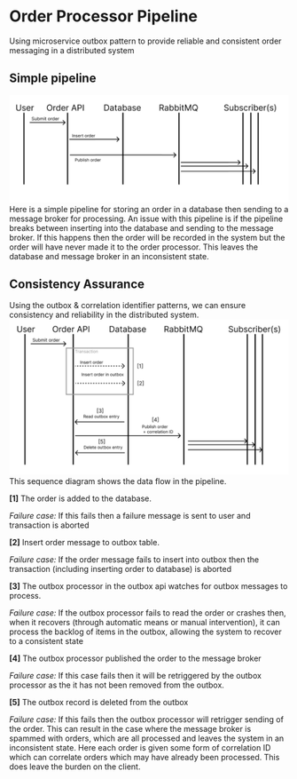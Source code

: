 # Order Processor Pipeline
Using microservice outbox pattern to provide reliable and consistent order messaging in a distributed system 

## Simple pipeline
![UML Sequence Diagram of simple data pipeline](./assets/simple-pipeline.png)
Here is a simple pipeline for storing an order in a database then sending to a message broker for processing. An issue with this pipeline is if the pipeline breaks between inserting into the database and sending to the message broker. If this happens then the order will be recorded in the system but the order will have never made it to the order processor. This leaves the database and message broker in an inconsistent state.


## Consistency Assurance
Using the outbox & correlation identifier patterns, we can ensure consistency and reliability in the distributed system.
![UML Sequence Diagram of resilient data pipeline](./assets/resilient-pipeline.png)
This sequence diagram shows the data flow in the pipeline.


**[1]** The order is added to the database.

*Failure case:* If this fails then a failure message is sent to user and transaction is aborted

**[2]** Insert order message to outbox table.

*Failure case:* If the order message fails to insert into outbox then the transaction (including inserting order to database) is aborted

**[3]** The outbox processor in the outbox api watches for outbox messages to process.

*Failure case:* If the outbox processor fails to read the order or crashes then, when it recovers (through automatic means or manual intervention), it can process the backlog of items in the outbox, allowing the system to recover to a consistent state

**[4]** The outbox processor published the order to the message broker

*Failure case:* If this case fails then it will be retriggered by the outbox processor as the it has not been removed from the outbox.


**[5]** The outbox record is deleted from the outbox

*Failure case:* If this fails then the outbox processor will retrigger sending of the order. This can result in the case where the message broker is spammed with orders, which are all processed and leaves the system in an inconsistent state. Here each order is given some form of correlation ID which can correlate orders which may have already been processed. This does leave the burden on the client.
